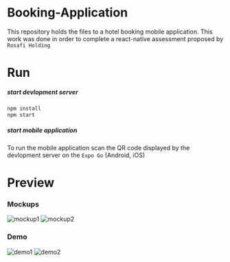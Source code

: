 # Booking-Application
This repository holds the files to a hotel booking mobile application.
This work was done in order to complete a react-native assessment proposed by `Rosafi Holding`

# Run
##### start devlopment server

```bash
npm install
npm start
```

##### start mobile application
To run the mobile application scan the QR code displayed by the devlopment server on the `Expo Go` (Android, iOS)

# Preview
### Mockups
![mockup1](https://i.ibb.co/HKxRrt3/Booking.png)
![mockup2](https://i.ibb.co/Y83Sqw3/Reservation.png)
### Demo
![demo1](https://i.ibb.co/0YHfVR3/hotels-demo.png)
![demo2](https://i.ibb.co/12szJbR/Webp-net-resizeimage-1.png)
